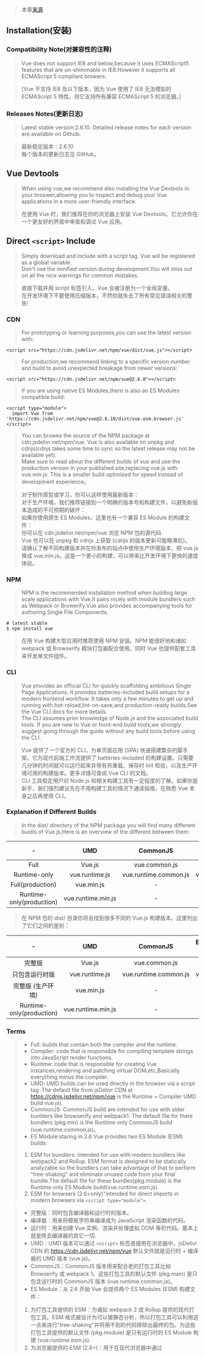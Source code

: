 > 本章[来源](https://vuejs.org/v2/guide/installation.html)  

## Installation(安装) 
### Compatibility Note(对兼容性的注释) 
> Vue does not support IE8 and below,because it uses ECMAScript5 features that are un-shimmable in IE8.However it supports all ECMAScript 5 compliant browers.  

> [Vue 不支持 IE8 及以下版本，因为 Vue 使用了 IE8 无法模拟的 ECMAScript 5 特性。但它支持所有兼容 ECMAScript 5 的浏览器。]

### Releases Notes(更新日志) 
> Latest stable version:2.6.10.
> Detailed release notes for each version are available on Github. 

> 最新稳定版本：2.6.10  
> 每个版本的更新日志见 GitHub。

## Vue Devtools
> When using vue,we recommend also installing the Vue Devtools in your broswer,allowing you to inspect and debug your Vue applications in a more user-friendly interface.   

> 在使用 Vue 时，我们推荐在你的浏览器上安装 Vue Devtools。它允许你在一个更友好的界面中审查和调试 Vue 应用。 

## Direct `<script>` Include
> Simply download and include with a script tag. Vue wiil be registered as a global variable.   
> Don't use the minified version during development.You will miss out on all the nice warnings for common mistakes. 

> 直接下载并用 script 标签引入，Vue 会被注册为一个全局变量。    
> 在开发环境下不要使用压缩版本，不然你就失去了所有常见错误相关的警告!

### CDN
> For prototyping or learning purposes,you can use the latest version with: 

```
<script src="https://cdn.jsdelivr.net/npm/vue/dist/vue.js"></script>
```
> For production,we recommend linking to a specific version number and build to avoid unexpected breakage from newer versions:  
```
<script src="https://cdn.jsdelivr.net/npm/vue@2.6.0"></script>
```
> If you are using native ES Modules,there is also an ES Modules compatible build:   
```
<script type="module">
  import Vue from 'https://cdn.jsdelivr.net/npm/vue@2.6.10/dist/vue.esm.browser.js'
</script>
``` 
> You can browes the source of the NPM package at cdn.jsdelivr.net/npm/vue. 
> Vue is also available on unpkg and cdnjs(cdnjs takes some time to sync so the latest release may not be available yet).   
> Make sure to read about the different builds of vue and use the production version  in your published site,replacing vue.js with vue.min.js. This is a smaller build optimized for speed instead of development experience。   


> 对于制作原型或学习，你可以这样使用最新版本：  
> 对于生产环境，我们推荐链接到一个明确的版本号和构建文件，以避免新版本造成的不可预期的破坏：    
> 如果你使用原生 ES Modules，这里也有一个兼容 ES Module 的构建文件：    
> 你可以在 cdn.jsdelivr.net/npm/vue 浏览 NPM 包的源代码.    
> Vue 也可以在 unpkg 和 cdnjs 上获取 (cdnjs 的版本更新可能略滞后)。     
> 请确认了解不同构建版本并在你发布的站点中使用生产环境版本，把 vue.js 换成 vue.min.js。这是一个更小的构建，可以带来比开发环境下更快的速度体验。

### NPM
> NPM is the recommended installation method when building large scale applications with Vue.It pairs nicely with module bundlers such as Webpack or Browerify.Vue also provides accompanying tools for authoring Single File Components.   
```
# latest stable
$ npm install vue
``` 

> 在用 Vue 构建大型应用时推荐使用 NPM 安装。NPM 能很好地和诸如 webpack 或 Browserify 模块打包器配合使用。同时 Vue 也提供配套工具来开发单文件组件。

### CLI
> Vue provides an official CLI for quickly scaffolding ambitious Single Page Applications. It provides batteries-included build setups for a modern frontend workflow. It takes only a few minutes to get up and running with hot-reload,lint-on-save,and production-ready builds.See the Vue CLI docs for more details.    
> The CLI assumes prior knowledge of Node.js and the associated build tools. If you are new to Vue or front-end build tools,we strongly suggest going through the guide without any build tools before using the CLI. 

> Vue 提供了一个官方的 CLI，为单页面应用 (SPA) 快速搭建繁杂的脚手架。它为现代前端工作流提供了 batteries-included 的构建设置。只需要几分钟的时间就可以运行起来并带有热重载、保存时 lint 校验，以及生产环境可用的构建版本。更多详情可查阅 Vue CLI 的文档。    
> CLI 工具假定用户对 Node.js 和相关构建工具有一定程度的了解。如果你是新手，我们强烈建议先在不用构建工具的情况下通读指南，在熟悉 Vue 本身之后再使用 CLI。

### Explanation if Different Builds
> In the dist/ directory of the NPM package you will find many different buidls of Vue.js,Here is an overview of the different between them:   

|            -             |        UMD         |       CommonJS        | ES Module(for bundles) | ES Module(for browsers) |
|:------------------------:|:------------------:|:---------------------:|:----------------------:|:-----------------------:|
|           Full           |       Vue.js       |     vue.common.js     |       vue.esm.js       |   vue.esm.browser.js    |
|       Runtime-only       |   vue.runtime.js   | vue.runtime.common.js |   vue.runtime.esm.js   |            -            |
|     Full(production)     |     vue.min.js     |           -           |           -            | vue.esm.browser.min.js  |
| Runtime-only(production) | vue.runtime.min.js |           -           |           -            |            -            |

> 在 NPM 包的 dist/ 目录你将会找到很多不同的 Vue.js 构建版本。这里列出了它们之间的差别：    

|            -             |        UMD         |       CommonJS        | ES Module (基于构建工具使用) | ES Module (直接用于浏览器) |
|:------------------------:|:------------------:|:---------------------:|:----------------------------:|:--------------------------:|
|          完整版          |       Vue.js       |     vue.common.js     |          vue.esm.js          |     vue.esm.browser.js     |
|      只包含运行时版      |   vue.runtime.js   | vue.runtime.common.js |      vue.runtime.esm.js      |             -              |
|    完整版 (生产环境)     |     vue.min.js     |           -           |              -               |   vue.esm.browser.min.js   |
| Runtime-only(production) | vue.runtime.min.js |           -           |              -               |             -              |

### Terms
> + Full: builds that contain both the compiler and the runtime.    
> + Compiler: code that is responsible for compiling template strings into JavaScript render functions. 
> + Runtime: code that is responsible for creating Vue instances,rendering and patching virtual DOM,etc,Basically everything minus the compiler.    
> + UMD: UMD builds can be used directly in the browser via a script tag .The default file from jsDelivr CDN at https://cdnjs.jsdelivr.net/npm/vue is the Runtime + Compiler UMD build vue.js). 
> + CommonJS: CommonJS build are intended for use with older bunlders like browserify and webpack1. The default file for there bundlers (pkg.min) is the Runtime only CommonJS build (vue.runtime.common.js)。  
> + ES Module:staring in 2.6 Vue provides two ES Module (ESM) builds: 
> 1. ESM for bundlers: intended for use with modern bundlers like webpack2 and Rollup. ESM format is designed to be statically analyzable so the bundlers can take advantage of that to perform "tree-shaking" and eliminate unused code from your final bundle.The default file for these bundles(pkg.module) is the Runtime only ES Module build(vue.runtime.esm.js). 
> 2. ESM for browsers (2.6+only)"intended for direct imports in modern browsers via `<script type="module">`. 

> + 完整版：同时包含编译器和运行时的版本。  
> + 编译器：用来将模板字符串编译成为 JavaScript 渲染函数的代码。  
> + 运行时：用来创建 Vue 实例、渲染并处理虚拟 DOM 等的代码。基本上就是除去编译器的其它一切. 
> + UMD：UMD 版本可以通过 `<script>` 标签直接用在浏览器中。jsDelivr CDN 的 https://cdn.jsdelivr.net/npm/vue 默认文件就是运行时 + 编译器的 UMD 版本 (vue.js)。   
 > + CommonJS：CommonJS 版本用来配合老的打包工具比如 Browserify 或 webpack 1。这些打包工具的默认文件 (pkg.main) 是只包含运行时的 CommonJS 版本 (vue.runtime.common.js)。    
 > + ES Module：从 2.6 开始 Vue 会提供两个 ES Modules (ESM) 构建文件：  
 > 1. 为打包工具提供的 ESM：为诸如 webpack 2 或 Rollup 提供的现代打包工具。ESM 格式被设计为可以被静态分析，所以打包工具可以利用这一点来进行“tree-shaking”并将用不到的代码排除出最终的包。为这些打包工具提供的默认文件 (pkg.module) 是只有运行时的 ES Module 构建 (vue.runtime.esm.js).  
 > 2. 为浏览器提供的 ESM (2.6+)：用于在现代浏览器中通过 <script type="module"> 直接导入。

 ### Runtime + Compiler VS Runtime-only
 > If you need to compile templates on the client(e.g. passing a string to the template option. or mounting to an element using its in-DOM HTML as the template),you will need the compiler and thus the build:  
 > ```
 // this requires the compiler
new Vue({
  template: '<div>{{ hi }}</div>'
})

// this does not
new Vue({
  render (h) {
    return h('div', this.hi)
  }
})
>```

 ### 运行时 + 编译器 vs. 只包含运行时
 > 如果你需要在客户端编译模板 (比如传入一个字符串给 template 选项，或挂载到一个元素上并以其 DOM 内部的 HTML 作为模板)，就将需要加上编译器，即完整版：